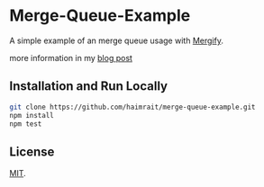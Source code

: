 # Merge-Queue-Example
A simple example of an merge queue usage with [Mergify](https://mergify.com/).

more information in my [blog post](https://medium.com/@haimrait/how-merge-queues-made-my-life-easier-1d8ea6384eca)


## Installation and Run Locally
```bash
git clone https://github.com/haimrait/merge-queue-example.git
npm install
npm test
```


## License
[MIT](./LICENSE).




 

